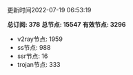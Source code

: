 更新时间2022-07-19 06:53:19

**总订阅: 378**
**总节点: 15547**
**有效节点: 3296**
- v2ray节点: 1959
- ss节点: 988
- ssr节点: 16
- trojan节点: 333
